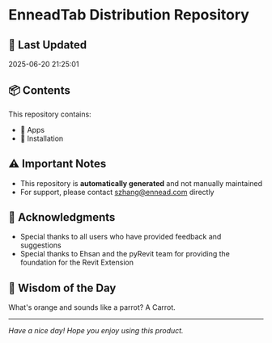 # EnneadTab Distribution Repository

## 📅 Last Updated
2025-06-20 21:25:01



## 📦 Contents
This repository contains:
- 📂 Apps
- 📂 Installation

## ⚠️ Important Notes
- This repository is **automatically generated** and not manually maintained
- For support, please contact szhang@ennead.com directly

## 🙏 Acknowledgments
- Special thanks to all users who have provided feedback and suggestions
- Special thanks to Ehsan and the pyRevit team for providing the foundation for the Revit Extension

## 💭 Wisdom of the Day
What's orange and sounds like a parrot? A Carrot.

---
*Have a nice day! Hope you enjoy using this product.*
